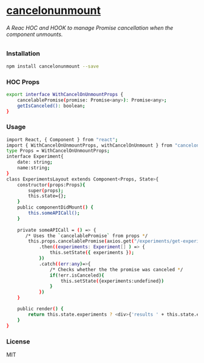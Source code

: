 # [cancelonunmount](https://www.npmjs.com/package/cancelonunmount)

###### A Reac HOC and HOOK to manage Promise cancellation when the component unmounts.

### Installation

```sh
npm install cancelonunmount --save
```

### HOC Props

```sh
export interface WithCancelOnUnmountProps {
    cancelablePromise(promise: Promise<any>): Promise<any>;
    getIsCanceled(): boolean;
}
```

### Usage

```sh
import React, { Component } from "react";
import { WithCancelOnUnmountProps, withCancelOnUnmount } from "cancelonunmount";
type Props = WithCancelOnUnmountProps;
interface Experiment{
    date: string;
    name:string;
}
class ExperimentsLayout extends Component<Props, State>{
    constructor(props:Props){
        super(props);
        this.state={};
    }
    public componentDidMount() {
        this.someAPICall();
    }
    
    private someAPICall = () => {
       /* Uses the `cancelablePromise` from props */
        this.props.cancelablePromise(axios.get("/experiments/get-experiments/"))
            .then((experiments: Experiment[] ) => {
                this.setState({ experiments });
            })
            .catch((err:any)=>{
                /* Checks whether the the promise was canceled */
                if(!err.isCanceled){
                    this.setState({experiments:undefined})
                }
            })
    }

    public render() {
        return this.state.experiments ? <div>{'results ' + this.state.experiments.length}</div> : null;
    }
}
```

### License

MIT


